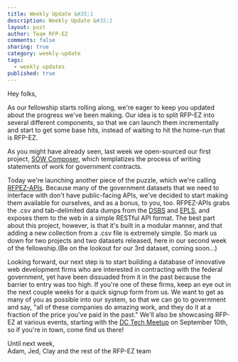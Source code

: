 ```yaml
---
title: Weekly Update &#35;1
description: Weekly Update &#35;1
layout: post
author: Team RFP-EZ
comments: false
sharing: true
category: weekly-update
tags:
  - weekly updates
published: true
---
```


Hey folks,

As our fellowship starts rolling along, we're eager to keep you updated about the progress we've been making. Our idea is to split RFP-EZ into several different components, so that we can launch them incrementally and start to get some base hits, instead of waiting to hit the home-run that is RFP-EZ.

As you might have already seen, last week we open-sourced our first project, [SOW Composer](http://www.github.com/presidential-innovation-fellows/sowcomposer), which templatizes the process of writing statements of work for government contracts.

Today we're launching another piece of the puzzle, which we're calling [RFPEZ-APIs](http://www.github.com/presidential-innovation-fellows/rfpez-apis). Because many of the government datasets that we need to interface with don't have public-facing APIs, we've decided to start making them available for ourselves, and as a bonus, to you, too. RFPEZ-APIs grabs the .csv and tab-delimited data dumps from the [DSBS](http://dsbs.sba.gov) and [EPLS](http://www.epls.gov/), and exposes them to the web in a simple RESTful API format. The best part about this project, however, is that it's built in a modular manner, and that adding a new collection from a .csv file is extremely simple. So mark us down for two projects and two datasets released, here in our second week of the fellowship.(Be on the lookout for our 3rd dataset, coming soon...)

Looking forward, our next step is to start building a database of innovative web development firms who are interested in contracting with the federal government, yet have been dissuaded from it in the past because the barrier to entry was too high. If you're one of these firms, keep an eye out in the next couple weeks for a quick signup form from us. We want to get as many of you as possible into our system, so that we can go to government and say, "all of these companies do amazing work, and they do it at a fraction of the price you've paid in the past." We'll also be showcasing RFP-EZ at various events, starting with the [DC Tech Meetup](http://www.meetup.com/DC-Tech-Meetup/events/39214262/) on September 10th, so if you're in town, come find us there!

Until next week,<br />
Adam, Jed, Clay and the rest of the RFP-EZ team